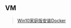 ## VM

> [Win10家庭版安装Docker](http://blog.bluesking.cn/assert/pdfjs/web/viewer.html?file=http://blog.bluesking.cn/%e5%ad%a6%e4%b9%a0%e7%ac%94%e8%ae%b0/VM/Win10%e5%ae%b6%e5%ba%ad%e7%89%88%e5%ae%89%e8%a3%85Docker.pdf "Notes")

